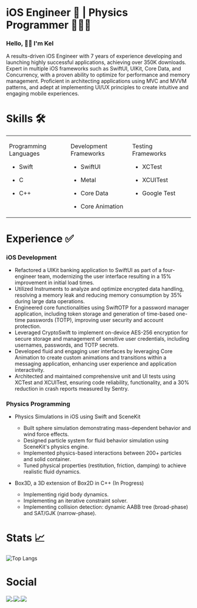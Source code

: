 <h1 align="left"> iOS Engineer 📱 |  Physics Programmer 👨🏽‍💻 </h1>

### Hello, 👋🏼 I'm Kel 

A results-driven iOS Engineer with 7 years of experience developing and launching highly successful applications, achieving over 350K downloads. Expert in multiple iOS frameworks such as SwiftUI, UIKit, Core Data, and Concurrency, with a proven ability to optimize for performance and memory management. Proficient in architecting applications using MVC and MVVM patterns, and adept at implementing UI/UX principles to create intuitive and engaging mobile experiences.

# Skills 🛠️

<table style="table-layout: fixed; width: 100%;">
  <tr>
    <td valign="top" width="33%">

Programming Languages
- Swift
- C
- C++

    </td>
    <td valign="top" width="33%">

Development Frameworks
- SwiftUI
- Metal
- Core Data
- Core Animation

    </td>
    <td valign="top" width="33%">

Testing Frameworks
- XCTest
- XCUITest
- Google Test


    </td>    
</table>


# Experience ✅

### iOS Development
- Refactored a UIKit banking application to SwiftUI as part of a four-engineer team, modernizing the user interface resulting in a 15% improvement in initial load times.
- Utilized Instruments to analyze and optimize encrypted data handling, resolving a memory leak and reducing memory consumption by 35% during large data operations.
- Engineered core functionalities using SwiftOTP for a password manager application, including token storage and generation of time-based one-time passwords (TOTP), improving user security and account protection.
- Leveraged CryptoSwift to implement on-device AES-256 encryption for secure storage and management of sensitive user credentials, including usernames, passwords, and TOTP secrets.
- Developed fluid and engaging user interfaces by leveraging Core Animation to create custom animations and transitions within a messaging application, enhancing user experience and application interactivity.
- Architected and maintained comprehensive unit and UI tests using XCTest and XCUITest, ensuring code reliability, functionality, and a 30% reduction in crash reports measured by Sentry.

### Physics Programming
- Physics Simulations in iOS using Swift and SceneKit
  - Built sphere simulation demonstrating mass-dependent behavior and wind force effects.
  - Designed particle system for fluid behavior simulation using SceneKit's physics engine.
  - Implemented physics-based interactions between 200+ particles and solid container.
  - Tuned physical properties (restitution, friction, damping) to achieve realistic fluid dynamics.
  
- Box3D, a 3D extension of Box2D in C++ (In Progress)
  - Implementing rigid body dynamics.
  - Implementing an iterative constraint solver.
  - Implementing collision detection: dynamic AABB tree (broad-phase) and SAT/GJK (narrow-phase).

# Stats 📈

![Top Langs](https://github-readme-stats.vercel.app/api/top-langs/?username=KelCodesStuff&theme=gotham)

# Social

<p align="left">
  <a href="https://linkedin.com/in/kelcodes" > <img align="center" src="https://img.icons8.com/color/50/linkedin.png"/> </a>
  <a href="https://twitter.com/kelcodesstuff" > <img align="center" src="https://img.icons8.com/color/50/twitter.png"/> </a>
  <a href="https://twitch.com/kelcodes" > <img align="center" src="https://img.icons8.com/color/50/twitch.png"/> </a>
</p>
